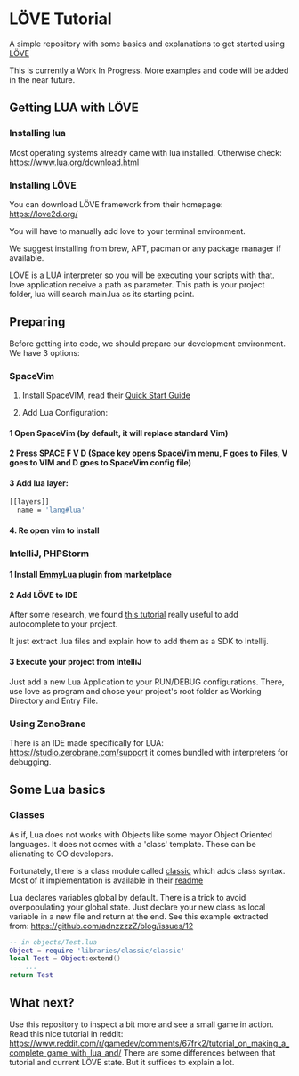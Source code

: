 # LÖVE Tutorial
A simple repository with some basics and explanations to get started using [LÖVE](https://love2d.org/)

This is currently a Work In Progress. More examples and code will be added in the near future.

## Getting LUA with LÖVE

### Installing lua

Most operating systems already came with lua installed. Otherwise check: https://www.lua.org/download.html

### Installing LÖVE

You can download LÖVE framework from their homepage: https://love2d.org/

You will have to manually add love to your terminal environment.

We suggest installing from brew, APT, pacman or any package manager if available.

LÖVE is a LUA interpreter so you will be executing your scripts with that. love application receive a path as parameter. This path is your project folder, lua will search main.lua as its starting point.

## Preparing

Before getting into code, we should prepare our development environment. We have 3 options:

### SpaceVim

1. Install SpaceVIM, read their [Quick Start Guide](https://spacevim.org/quick-start-guide/)

2. Add Lua Configuration: 

#### 1 Open SpaceVim (by default, it will replace standard Vim)
#### 2 Press SPACE F V D (Space key opens SpaceVim menu, F goes to Files, V goes to VIM and D goes to SpaceVim config file)
#### 3 Add lua layer:
```bash
[[layers]]
  name = 'lang#lua'
```
#### 4. Re open vim to install

### IntelliJ, PHPStorm

#### 1 Install [EmmyLua](https://plugins.jetbrains.com/plugin/9768-emmylua/) plugin from marketplace
#### 2 Add LÖVE to IDE
After some research, we found [this tutorial](https://github.com/kindfulkirby/Emmy-love-api) really useful to add autocomplete to your project.

It just extract .lua files and explain how to add them as a SDK to Intellij.
#### 3 Execute your project from IntelliJ
Just add a new Lua Application to your RUN/DEBUG configurations. There, use love as program and chose your project's root folder as Working Directory and Entry File.

### Using ZenoBrane

There is an IDE made specifically for LUA: https://studio.zerobrane.com/support it comes bundled with interpreters for debugging.

## Some Lua basics

### Classes

As if, Lua does not works with Objects like some mayor Object Oriented languages. It does not comes with a 'class' template. These can be alienating to OO developers.

Fortunately, there is a class module called [classic](https://github.com/rxi/classic) which adds class syntax. Most of it implementation is available in their [readme](https://github.com/rxi/classic)

Lua declares variables global by default. There is a trick to avoid overpopulating your global state. Just declare your new class as local variable in a new file and return at the end.
See this example extracted from: https://github.com/adnzzzzZ/blog/issues/12
```lua
-- in objects/Test.lua
Object = require 'libraries/classic/classic'
local Test = Object:extend()
--- ... 
return Test
``` 

## What next?

Use this repository to inspect a bit more and see a small game in action. Read this nice tutorial in reddit: https://www.reddit.com/r/gamedev/comments/67frk2/tutorial_on_making_a_complete_game_with_lua_and/ There are some differences between that tutorial and current LÖVE state. But it suffices to explain a lot. 